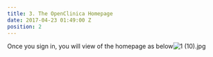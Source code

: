 ```yaml
---
title: 3. The OpenClinica Homepage
date: 2017-04-23 01:49:00 Z
position: 2
---
```


Once you sign in, you will view of the homepage as below![1 (10).jpg](/uploads/1%20(10).jpg)